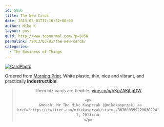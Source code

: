 ```yaml
---
id: 5856
title: The New Cards
date: 2013-03-01T17:16:52+00:00
author: Mike K
layout: post
guid: http://www.toonormal.com/?p=5856
permalink: /2013/03/01/the-new-cards/
categories:
  - The Business of Things
---
```

[<img src="/wp-content/uploads/2013/03/CardPhoto-640x634.jpg" alt="CardPhoto" width="640" height="634" class="aligncenter size-large wp-image-5857" srcset="http://blog.toonormal.com/wp-content/uploads/2013/03/CardPhoto-640x634.jpg 640w, http://blog.toonormal.com/wp-content/uploads/2013/03/CardPhoto-150x150.jpg 150w, http://blog.toonormal.com/wp-content/uploads/2013/03/CardPhoto-450x445.jpg 450w, http://blog.toonormal.com/wp-content/uploads/2013/03/CardPhoto.jpg 765w" sizes="(max-width: 640px) 100vw, 640px" />](/wp-content/uploads/2013/03/CardPhoto.jpg)

Ordered from [Morning Print](http://www.morningprint.com). White plastic, thin, nice and vibrant, and practically **indestructible**!

<center>
  </p> 
  
  <blockquote class="twitter-tweet">
    <p>
      Them biz cards are flexible. <a href="http://t.co/Ani1vhmXLt" title="http://vine.co/v/bXpZAKjLgDW">vine.co/v/bXpZAKjLgDW</a>
    </p>
    
    <p>
      &mdash; Mr The Mike Kasprzak (@mikekasprzak) <a href="https://twitter.com/mikekasprzak/status/307608399229620224">March 1, 2013</a>
    </p>
  </blockquote>
  
  <p>
    </center>
  </p>